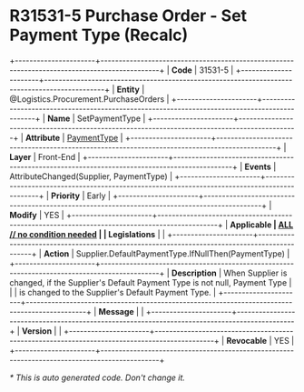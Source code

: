 ﻿---
erp.type: front-end-business-rule
erp.entity: Logistics.Procurement.PurchaseOrders
---

# R31531-5 Purchase Order - Set Payment Type (Recalc)
+----------------------+----------------------------------------------------------------------------------------------+
| **Code**             | 31531-5                                                                                      |
+----------------------+----------------------------------------------------------------------------------------------+
| **Entity**           | @Logistics.Procurement.PurchaseOrders                                                        |
+----------------------+----------------------------------------------------------------------------------------------+
| **Name**             | SetPaymentType                                                                               |
+----------------------+----------------------------------------------------------------------------------------------+
| **Attribute**        | [PaymentType](../entities/Logistics.Procurement.PurchaseOrders.md#paymenttype)               |
+----------------------+----------------------------------------------------------------------------------------------+
| **Layer**            | Front-End                                                                                    |
+----------------------+----------------------------------------------------------------------------------------------+
| **Events**           | AttributeChanged(Supplier, PaymentType)                                                      |
+----------------------+----------------------------------------------------------------------------------------------+
| **Priority**         | Early                                                                                        |
+----------------------+----------------------------------------------------------------------------------------------+
| **Modify**           | YES                                                                                          |
+----------------------+----------------------------------------------------------------------------------------------+
| **Applicable         | [ALL // no condition needed](xref:applicable-legislations)                                   |
| Legislations**       |                                                                                              |
+----------------------+----------------------------------------------------------------------------------------------+
| **Action**           | Supplier.DefaultPaymentType.IfNullThen(PaymentType)                                          |
+----------------------+----------------------------------------------------------------------------------------------+
| **Description**      | When Supplier is changed, if the Supplier's Default Payment Type is not null, Payment Type   |
|                      | is changed to the Supplier's Default Payment Type.                                           |
+----------------------+----------------------------------------------------------------------------------------------+
| **Message**          |                                                                                              |
+----------------------+----------------------------------------------------------------------------------------------+
| **Version**          |                                                                                              |
+----------------------+----------------------------------------------------------------------------------------------+
| **Revocable**        | YES                                                                                          |
+----------------------+----------------------------------------------------------------------------------------------+

*\* This is auto generated code. Don't change it.*
